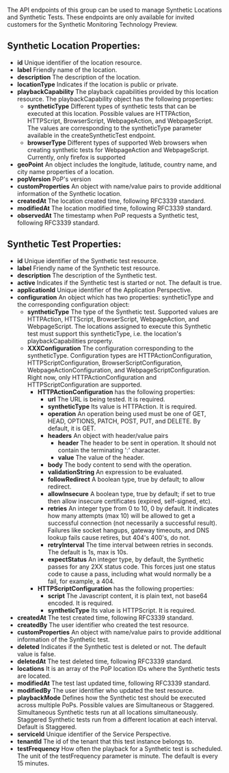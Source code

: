 The API endpoints of this group can be used to manage Synthetic Locations and Synthetic Tests. 
These endpoints are only available for invited customers for the Synthetic Monitoring Technology Preview.

## Synthetic Location Properties:
- **id** Unique identifier of the location resource.
- **label** Friendly name of the location.
- **description** The description of the location.
- **locationType** Indicates if the location is public or private.
- **playbackCapability** The playback capabilities provided by this location resource.
  The playbackCapability object has the following properties: 
  - **syntheticType** Different types of synthetic tests that can be executed at this location. 
    Possible values are HTTPAction, HTTPScript, BrowserScript, WebpageAction, and WebpageScript. 
    The values are corresponding to the syntheticType parameter available in the createSyntheticTest endpoint.
  - **browserType** Different types of supported Web browsers when creating synthetic tests for  WebpageAction and WebpageScript. 
    Currently, only firefox is supported
- **geoPoint** An object includes the longitude, latitude, country name, and city name properties of a location. 
- **popVersion** PoP's version
- **customProperties** An object with name/value pairs to provide additional information of the Synthetic location.
- **createdAt** The location created time, following RFC3339 standard.
- **modifiedAt** The location modified time, following RFC3339 standard.
- **observedAt** The timestamp when PoP requests a Synthetic test, following RFC3339 standard.

## Synthetic Test Properties:
- **id** Unique identifier of the Synthetic test resource.
- **label** Friendly name of the Synthetic test resource.
- **description** The description of the Synthetic test.
- **active** Indicates if the Synthetic test is started or not. The default is true.
- **applicationId** Unique identifier of the Application Perspective.
- **configuration** An object which has two properties: syntheticType and the corresponding configuration object:
    - **syntheticType** The type of the Synthetic test. Supported values are HTTPAction, HTTScript, BrowserScript, WebpageAction,
      and WebpageScript. The locations assigned to execute this Synthetic
      test must support this syntheticType, i.e. the location's playbackCapabilities property.
    - **XXXConfiguration** The configuration corresponding to the syntheticType. Configuration types are HTTPActionConfiguration, HTTPScriptConfiguration,
      BrowserScriptConfiguration, WebpageActionConfiguration, and WebpageScriptConfiguration. Right now, only HTTPActionConfiguration
      and HTTPScriptConfiguration are supported.
        - **HTTPActionConfiguration** has the following properties:
            - **url** The URL is being tested. It is required.
            - **syntheticType** Its value is HTTPAction. It is required.
            - **operation** An operation being used must be one of GET, HEAD, OPTIONS, PATCH, POST, PUT, and DELETE. By default, it is GET.
            - **headers** An object with header/value pairs
                - **header** The header to be sent in operation. It should not contain the terminating ':' character.
                - **value** The value of the header.
            - **body** The body content to send with the operation.
            - **validationString** An expression to be evaluated.
            - **followRedirect** A boolean type, true by default; to allow redirect.
            - **allowInsecure** A boolean type,  true by default; if set to true then allow insecure certificates
              (expired, self-signed, etc).
            - **retries** An integer type from 0 to 10, 0 by default.
              It indicates how many attempts (max 10) will be allowed
              to get a successful connection (not necessarily a successful result).
              Failures like socket hangups, gateway timeouts, and DNS lookup fails cause retires, but 404's 400's, do not.
            - **retryInterval** The time interval between retries in seconds. The default is 1s, max is 10s.
            - **expectStatus** An integer type, by default, the Synthetic passes for any 2XX status code.
              This forces just one status code to cause a pass, including what would normally be a fail, for example, a 404.
        - **HTTPScriptConfiguration** has the following properties:
            - **script** The Javascript content, it is plain text, not base64 encoded. It is required.
            - **syntheticType** Its value is HTTPScript. It is required.
- **createdAt** The test created time, following RFC3339 standard.
- **createdBy** The user identifier who created the test resource.
- **customProperties** An object with name/value pairs to provide additional information of the Synthetic test.
- **deleted** Indicates if the Synthetic test is deleted or not. The default value is false.
- **deletedAt** The test deleted time, following RFC3339 standard.
- **locations** It is an array of the PoP location IDs where the Synthetic tests are located.
- **modifiedAt** The test last updated time, following RFC3339 standard.
- **modifiedBy** The user identifier who updated the test resource.
- **playbackMode** Defines how the Synthetic test should be executed across multiple
  PoPs. Possible values are Simultaneous or Staggered. Simultaneous
  Synthetic tests run at all locations simultaneously. Staggered
  Synthetic tests run from a different location at each interval.
  Default is Staggered.
- **serviceId** Unique identifier of the Service Perspective.
- **tenantId** The id of the tenant that this test instance belongs to.
- **testFrequency** How often the playback for a Synthetic test is scheduled. The unit of the testFrequency parameter is minute.
  The default is every 15 minutes. 